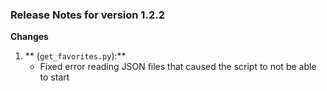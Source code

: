 
### Release Notes for version 1.2.2

**Changes**

1. ** (`get_favorites.py`):**
   - Fixed error reading JSON files that caused the script to not be able to start


